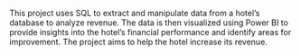This project uses SQL to extract and manipulate data from a hotel’s database to analyze revenue. The data is then visualized using Power BI to provide insights into the hotel’s financial performance and identify areas for improvement. The project aims to help the hotel increase its revenue.

